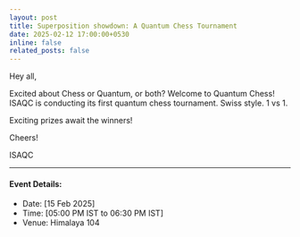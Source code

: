 ```yaml
---
layout: post
title: Superposition showdown: A Quantum Chess Tournament
date: 2025-02-12 17:00:00+0530
inline: false
related_posts: false
---
```

Hey all, 


Excited about Chess or Quantum, or both? Welcome to Quantum Chess!
ISAQC is conducting its first quantum chess tournament. Swiss style. 1 vs 1.

Exciting prizes await the winners!

Cheers!

ISAQC

***


#### Event Details:

<ul>
    <li> Date: [15 Feb 2025]</li>
    <li> Time: [05:00 PM IST to 06:30 PM IST] </li>
    <li> Venue: Himalaya 104 </li>
</ul>

